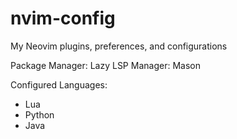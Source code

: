 # nvim-config

My Neovim plugins, preferences, and configurations

Package Manager: Lazy
LSP Manager: Mason

Configured Languages:

- Lua
- Python
- Java
